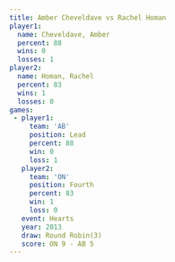 ```yaml
---
title: Amber Cheveldave vs Rachel Homan
player1:                 
  name: Cheveldave, Amber
  percent: 88            
  wins: 0                
  losses: 1              
player2:                 
  name: Homan, Rachel    
  percent: 83            
  wins: 1                
  losses: 0              
games:
 - player1:        
     team: 'AB'    
     position: Lead
     percent: 88   
     win: 0        
     loss: 1       
   player2:          
     team: 'ON'      
     position: Fourth
     percent: 83     
     win: 1          
     loss: 0         
   event: Hearts       
   year: 2013          
   draw: Round Robin(3)
   score: ON 9 - AB 5  
---
```

